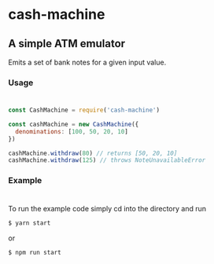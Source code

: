 # cash-machine

## A simple ATM emulator

Emits a set of bank notes for a given input value.

### Usage

#

```js
const CashMachine = require('cash-machine')

const cashMachine = new CashMachine({
  denominations: [100, 50, 20, 10]
})

cashMachine.withdraw(80) // returns [50, 20, 10]
cashMachine.withdraw(125) // throws NoteUnavailableError
```

### Example

#

To run the example code simply cd into the directory and run

```bash
$ yarn start
```

or

```bash
$ npm run start
```
